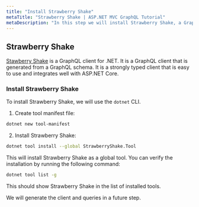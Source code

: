 ```yaml
---
title: "Install Strawberry Shake"
metaTitle: "Strawberry Shake | ASP.NET MVC GraphQL Tutorial"
metaDescription: "In this step we will install Strawberry Shake, a GraphQL client for .NET."
---
```


## Strawberry Shake
[Stawberry Shake](https://chillicream.com/docs/strawberryshake) is a GraphQL client for .NET. It is a GraphQL client that is generated from a GraphQL schema. It is a strongly typed client that is easy to use and integrates well with ASP.NET Core.

### Install Strawberry Shake
To install Strawberry Shake, we will use the `dotnet` CLI.

1. Create tool manifest file:
```bash
dotnet new tool-manifest
```

2. Install Strawberry Shake:

```bash
dotnet tool install --global StrawberryShake.Tool
```

This will install Strawberry Shake as a global tool. You can verify the installation by running the following command:

```bash
dotnet tool list -g
```

This should show Strawberry Shake in the list of installed tools.

We will generate the client and queries in a future step.